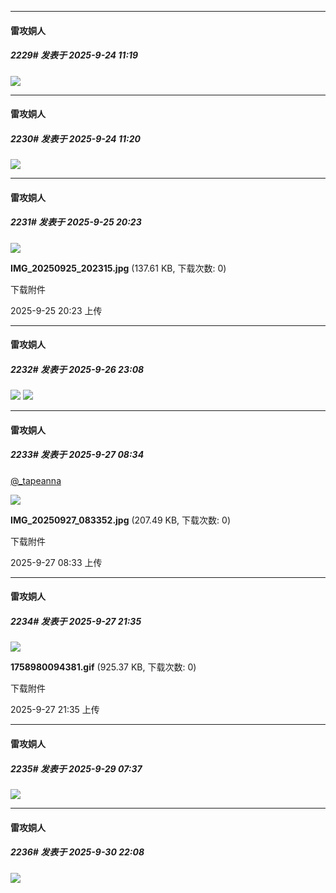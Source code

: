 ﻿
*****

####  雷攻姛人  
##### 2229#       发表于 2025-9-24 11:19

<img src="https://p.sda1.dev/27/fca174759669af7a77882d314689d0b1/image.jpg" referrerpolicy="no-referrer">

*****

####  雷攻姛人  
##### 2230#       发表于 2025-9-24 11:20

<img src="https://p.sda1.dev/27/99241e6563ca22fb26c2fe55cf7bb369/image.jpg" referrerpolicy="no-referrer">


*****

####  雷攻姛人  
##### 2231#       发表于 2025-9-25 20:23

<img src="https://img.stage1st.com/forum/202509/25/202320mt2zixmcmnd7sznm.jpg" referrerpolicy="no-referrer">

<strong>IMG_20250925_202315.jpg</strong> (137.61 KB, 下载次数: 0)

下载附件

2025-9-25 20:23 上传


*****

####  雷攻姛人  
##### 2232#       发表于 2025-9-26 23:08

<img src="https://p.sda1.dev/27/ef1232bb9e174ecd9f9763c9cbfce790/image.jpg" referrerpolicy="no-referrer">

<img src="https://p.sda1.dev/27/66ad7bd9f7bf69da988ca54ec190529b/image.jpg" referrerpolicy="no-referrer">


*****

####  雷攻姛人  
##### 2233#       发表于 2025-9-27 08:34

[@_tapeanna](https://x.com/_tapeanna/status/1971641137854402722)

<img src="https://img.stage1st.com/forum/202509/27/083359n83pz8cljv13ovlj.jpg" referrerpolicy="no-referrer">

<strong>IMG_20250927_083352.jpg</strong> (207.49 KB, 下载次数: 0)

下载附件

2025-9-27 08:33 上传


*****

####  雷攻姛人  
##### 2234#       发表于 2025-9-27 21:35

<img src="https://img.stage1st.com/forum/202509/27/213528p807r5iq5a8ufr8q.gif" referrerpolicy="no-referrer">

<strong>1758980094381.gif</strong> (925.37 KB, 下载次数: 0)

下载附件

2025-9-27 21:35 上传


*****

####  雷攻姛人  
##### 2235#       发表于 2025-9-29 07:37

<img src="https://p.sda1.dev/27/6eebd1325198f9cbe224b9bce03beea6/image.jpg" referrerpolicy="no-referrer">


*****

####  雷攻姛人  
##### 2236#       发表于 2025-9-30 22:08

<img src="https://p.sda1.dev/27/1fa0163136a7a562ae0fdacaeb9f2cad/image.jpg" referrerpolicy="no-referrer">

